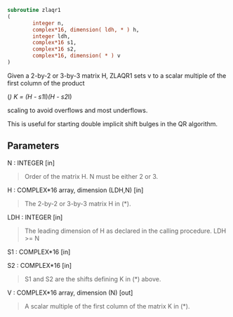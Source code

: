 ```fortran
subroutine zlaqr1
(
        integer n,
        complex*16, dimension( ldh, * ) h,
        integer ldh,
        complex*16 s1,
        complex*16 s2,
        complex*16, dimension( * ) v
)
```

Given a 2-by-2 or 3-by-3 matrix H, ZLAQR1 sets v to a
scalar multiple of the first column of the product

(*)  K = (H - s1*I)*(H - s2*I)

scaling to avoid overflows and most underflows.

This is useful for starting double implicit shift bulges
in the QR algorithm.

## Parameters
N : INTEGER [in]
> Order of the matrix H. N must be either 2 or 3.

H : COMPLEX*16 array, dimension (LDH,N) [in]
> The 2-by-2 or 3-by-3 matrix H in (*).

LDH : INTEGER [in]
> The leading dimension of H as declared in
> the calling procedure.  LDH >= N

S1 : COMPLEX*16 [in]

S2 : COMPLEX*16 [in]
> 
> S1 and S2 are the shifts defining K in (*) above.

V : COMPLEX*16 array, dimension (N) [out]
> A scalar multiple of the first column of the
> matrix K in (*).
